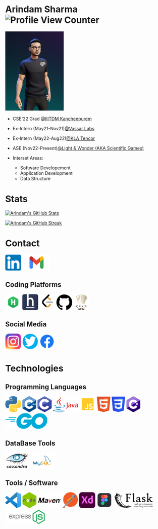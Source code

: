 # Arindam Sharma ![Profile View Counter](https://komarev.com/ghpvc/?username=arindamsharma)


<a href="https://readyplayer.me/gallery/63ad711bd16b67196c5806d8-bMb5IHjpeg"><img src="./img/me/me2.0.png" alt="Me" style="height:250px;"/></a> 
<!-- <a href="https://readyplayer.me/gallery/63ad711bd16b67196c5806d8"><img src="https://api.readyplayer.me/v1/avatars/63ad711bd16b67196c5806d8.png" alt="Me" style="height:250px;"/></a>  -->
<!-- [![Me](https://api.readyplayer.me/v1/avatars/63ad711bd16b67196c5806d8.png)](https://readyplayer.me/gallery/63ad711bd16b67196c5806d8) -->

* CSE'22 Grad [@IIITDM Kancheepurem](https://iiitdm.ac.in)
* Ex-Intern (May21-Nov21)[@Vassar Labs](https://vassarlabs.com)
* Ex-Intern (May22-Aug22)[@KLA Tencor](https://kla.com)
* ASE (Nov22-Present)[@Light & Wonder (AKA Scientific Games)](https://lnw.com)

* Interset Areas:
    * Software Developement
    * Application Development
    * Data Structure

# Stats
[![Arindam's GitHub Stats](https://github-readme-stats.vercel.app/api?username=arindamsharma&theme=blueberry)](https://github.com/anuraghazra/github-readme-stats/tree/master/themes)

[![Arindam's GitHub Streak](https://github-readme-streak-stats.herokuapp.com/?user=arindamsharma&theme=blueberry_duo)](https://github.com/DenverCoder1/github-readme-streak-stats)

<!-- [![Top Langs](https://github-readme-stats.vercel.app/api/top-langs/?username=ArindamSharma&layout=compact)](https://github.com/ArindamSharma/github-readme-stats) -->

<!-- [![Top Langs](https://github-readme-stats.vercel.app/api/top-langs/?username=ArindamSharma&langs_count=8)](https://github.com/ArindamSharma/github-readme-stats) -->

<!-- # Github Contributers
![GitHub Contributors Image](https://contrib.rocks/image?repo=arindamsharma/evolution-using-selection)
 -->

# Contact 
<!-- [![LinkedIn Connect](https://img.shields.io/badge/%20-Connect-black?color=14171A&labelColor=212121&logo=linkedin&logoColor=ffffff)](https://www.linkedin.com/in/arindamsharma18/)  -->

<a href="https://www.linkedin.com/in/arindamsharma18/"><img src="./img/contact/linkedin.png" alt="Python" style="height:50px;"/></a> 
<a href="mailto:arindamsharma1998@gmail.com"><img src="./img/contact/gmail.png" alt="Python" style="height:50px;"/></a>

## Coding Platforms

<a href="https://www.hackerrank.com/ArindamSharma"><img src="./img/contact/hackerrank.png" alt="hackerrank" style="height:50px;"/></a> 
<a href="https://www.hackerearth.com/@ArindamSharma"><img src="./img/contact/hackerearth.png" alt="hackerearth" style="height:50px;"/></a> 
<a href="https://leetcode.com/ArindamSharma/"><img src="./img/contact/leetcode.png" alt="leetcode" style="height:50px;"/></a> 
<a href="https://github.com/ArindamSharma"><img src="./img/contact/github.png" alt="girhub" style="height:50px;"/></a> 
<a href="https://www.codechef.com/users/arindam_s/"><img src="./img/contact/codechef.png" alt="codechef" style="height:50px;"/></a> 

## Social Media

<a href="https://www.instagram.com/arindam__s/"><img src="./img/contact/instagram.png" alt="instagram" style="height:50px;"/></a>
<a href="https://twitter.com/Arindam10400450"><img src="./img/contact/twitter.png" alt="twitter" style="height:50px;"/></a>
<a href="https://www.facebook.com/profile.php?id=100016351571912"><img src="./img/contact/facebook.png" alt="facebook" style="height:50px;"/></a>

# Technologies

## Programming Languages

<a href="#"><img src="./img/skill/python.png" alt="Python" style="height:50px;"/></a>
<a href="#"><img src="./img/skill/c++.png" alt="C++" style="height:50px;"/></a>
<a href="#"><img src="./img/skill/c.png" alt="C" style="height:50px;"/></a>
<a href="#"><img src="./img/skill/java2.png" alt="Java" style="height:50px;"/></a>
<a href="#"><img src="./img/skill/javascript.png" alt="Javascript" style="height:50px;"/></a>
<a href="#"><img src="./img/skill/html.png" alt="HTML" style="height:50px;"/></a>
<a href="#"><img src="./img/skill/css.png" alt="CSS" style="height:50px;"/></a>
<a href="#"><img src="./img/skill/cs.png" alt="C#" style="height:50px;"/></a>
<a href="#"><img src="./img/skill/go.png" alt="Go" style="height:50px;"/></a>

## DataBase Tools
<a href="#"><img src="./img/skill/cassandra.png" alt="Cassandra" style="height:50px;"/></a>
<a href="#"><img src="./img/skill/mysql.png" alt="Mysql" style="height:50px;"/></a>

## Tools / Software

<a href="#"><img src="./img/skill/vscode.png" alt="VScode" style="height:50px;"/></a>
<a href="#"><img src="./img/skill/nodejs.png" alt="Nodejs" style="height:50px;"/></a>
<a href="#"><img src="./img/skill/maven.png" alt="Maven" style="height:50px;"/></a>
<a href="#"><img src="./img/skill/postman.png" alt="Postman" style="height:50px;"/></a>
<a href="#"><img src="./img/skill/xd.png" alt="AdobeXD" style="height:50px;"/></a>
<a href="#"><img src="./img/skill/figma.png" alt="Figma" style="height:50px;"/></a>
<a href="#"><img src="./img/skill/flask.png" alt="Flask" style="height:50px;"/></a>
<a href="#"><img src="./img/skill/expressjs.png" alt="Expressjs" style="height:50px;"/></a>

<!--
**ArindamSharma/ArindamSharma** is a ✨ _special_ ✨ repository because its `README.md` (this file) appears on your GitHub profile.

Here are some ideas to get you started:

- 🔭 I’m currently working on ...
- 🌱 I’m currently learning ...
- 👯 I’m looking to collaborate on ...
- 🤔 I’m looking for help with ...
- 💬 Ask me about ...
- 📫 How to reach me: ...
- 😄 Pronouns: ...
- ⚡ Fun fact: ...
-->

<!-- ## 😂 Here is a random joke that'll make you laugh!
![Jokes Card](https://readme-jokes.vercel.app/api) -->


